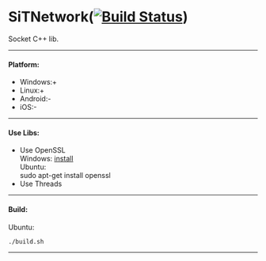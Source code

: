# SiTNetwork([![Build Status](https://travis-ci.org/Dzhekson6000/SiTNetwork.svg)](https://travis-ci.org/Dzhekson6000/SiTNetwork))
Socket C++ lib.
***
#### Platform:
  * Windows:+
  * Linux:+
  * Android:-
  * iOS:-

***
#### Use Libs:
  * Use OpenSSL  
Windows: [install](http://slproweb.com/products/Win32OpenSSL.html)  
Ubuntu:  
    sudo apt-get install openssl
  * Use Threads

***
#### Build:
Ubuntu:

    ./build.sh
***
